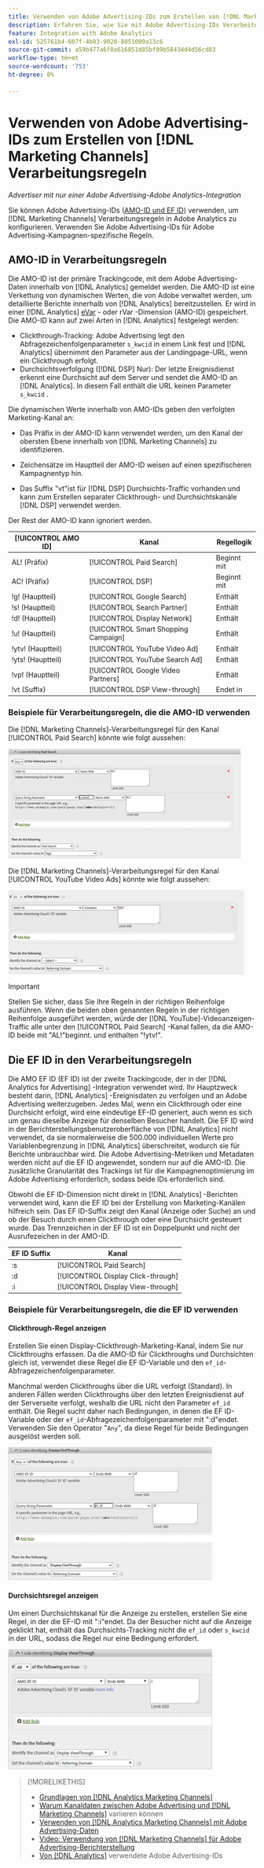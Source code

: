 ```yaml
---
title: Verwenden von Adobe Advertising-IDs zum Erstellen von [!DNL Marketing Channels] Regeln
description: Erfahren Sie, wie Sie mit Adobe Advertising-IDs Verarbeitungsregeln für [!DNL Analytics Marketing Channels] erstellen.
feature: Integration with Adobe Analytics
exl-id: 525761b4-607f-4b03-9020-8051009a13c6
source-git-commit: a59b477a6f8a616851d85bf89b58434d4d56cd83
workflow-type: tm+mt
source-wordcount: '753'
ht-degree: 0%

---
```


# Verwenden von Adobe Advertising-IDs zum Erstellen von [!DNL Marketing Channels] Verarbeitungsregeln

*Advertiser mit nur einer Adobe Advertising-Adobe Analytics-Integration*

Sie können Adobe Advertising-IDs ([AMO-ID und EF ID](../ids.md)) verwenden, um [!DNL Marketing Channels] Verarbeitungsregeln in Adobe Analytics zu konfigurieren. Verwenden Sie Adobe Advertising-IDs für Adobe Advertising-Kampagnen-spezifische Regeln.

## AMO-ID in Verarbeitungsregeln

Die AMO-ID ist der primäre Trackingcode, mit dem Adobe Advertising-Daten innerhalb von [!DNL Analytics] gemeldet werden. Die AMO-ID ist eine Verkettung von dynamischen Werten, die von Adobe verwaltet werden, um detaillierte Berichte innerhalb von [!DNL Analytics] bereitzustellen. Er wird in einer [!DNL Analytics] [eVar](https://experienceleague.adobe.com/docs/analytics/components/dimensions/evar.html) - oder rVar -Dimension (AMO-ID) gespeichert. Die AMO-ID kann auf zwei Arten in [!DNL Analytics] festgelegt werden:

* Clickthrough-Tracking: Adobe Advertising legt den Abfragezeichenfolgenparameter `s_kwcid` in einem Link fest und [!DNL Analytics] übernimmt den Parameter aus der Landingpage-URL, wenn ein Clickthrough erfolgt.
* Durchsichtsverfolgung ([!DNL DSP] Nur): Der letzte Ereignisdienst erkennt eine Durchsicht auf dem Server und sendet die AMO-ID an [!DNL Analytics]. In diesem Fall enthält die URL keinen Parameter `s_kwcid` .

Die dynamischen Werte innerhalb von AMO-IDs geben den verfolgten Marketing-Kanal an:

* Das Präfix in der AMO-ID kann verwendet werden, um den Kanal der obersten Ebene innerhalb von [!DNL Marketing Channels] zu identifizieren.

* Zeichensätze im Hauptteil der AMO-ID weisen auf einen spezifischeren Kampagnentyp hin.

* Das Suffix &quot;vt&quot;ist für [!DNL DSP] Durchsichts-Traffic vorhanden und kann zum Erstellen separater Clickthrough- und Durchsichtskanäle [!DNL DSP] verwendet werden.

Der Rest der AMO-ID kann ignoriert werden.

| [!UICONTROL AMO ID] | Kanal | Regellogik |
|--------|---------|--------------------|
| AL! (Präfix) | [!UICONTROL Paid Search] | Beginnt mit |
| AC! (Präfix) | [!UICONTROL DSP] | Beginnt mit |
| !g! (Hauptteil) | [!UICONTROL Google Search] | Enthält |
| !s! (Hauptteil) | [!UICONTROL Search Partner] | Enthält |
| !d! (Hauptteil) | [!UICONTROL Display Network] | Enthält |
| !u! (Hauptteil) | [!UICONTROL Smart Shopping Campaign] | Enthält |
| !ytv! (Hauptteil) | [!UICONTROL YouTube Video Ad] | Enthält |
| !yts! (Hauptteil) | [!UICONTROL YouTube Search Ad] | Enthält |
| !vp! (Hauptteil) | [!UICONTROL Google Video Partners] | Enthält |
| !vt (Suffix) | [!UICONTROL DSP View-through] | Endet in |

### Beispiele für Verarbeitungsregeln, die die AMO-ID verwenden

Die [!DNL Marketing Channels]-Verarbeitungsregel für den Kanal [!UICONTROL Paid Search] könnte wie folgt aussehen:

![Beispiel einer [!UICONTROL Paid Search] Regel](/help/integrations/assets/a4adc-mc-rule-paidsearch.png)

Die [!DNL Marketing Channels]-Verarbeitungsregel für den Kanal [!UICONTROL YouTube Video Ads] könnte wie folgt aussehen:

![Beispiel einer [!UICONTROL YouTube Video Ads] Regel](/help/integrations/assets/a4adc-mc-rule-youtube-video.png)

>[!IMPORTANT]
>
> Stellen Sie sicher, dass Sie Ihre Regeln in der richtigen Reihenfolge ausführen. Wenn die beiden oben genannten Regeln in der richtigen Reihenfolge ausgeführt werden, würde der [!DNL YouTube]-Videoanzeigen-Traffic alle unter den [!UICONTROL Paid Search] -Kanal fallen, da die AMO-ID beide mit &quot;AL!&quot;beginnt. und enthalten &quot;!ytv!&quot;.

## Die EF ID in den Verarbeitungsregeln

Die AMO EF ID (EF ID) ist der zweite Trackingcode, der in der [!DNL Analytics for Advertising] -Integration verwendet wird. Ihr Hauptzweck besteht darin, [!DNL Analytics] -Ereignisdaten zu verfolgen und an Adobe Advertising weiterzugeben. Jedes Mal, wenn ein Clickthrough oder eine Durchsicht erfolgt, wird eine eindeutige EF-ID generiert, auch wenn es sich um genau dieselbe Anzeige für denselben Besucher handelt. Die EF ID wird in der Berichterstellungsbenutzeroberfläche von [!DNL Analytics] nicht verwendet, da sie normalerweise die 500.000 individuellen Werte pro Variablenbegrenzung in [!DNL Analytics] überschreitet, wodurch sie für Berichte unbrauchbar wird. Die Adobe Advertising-Metriken und Metadaten werden nicht auf die EF ID angewendet, sondern nur auf die AMO-ID. Die zusätzliche Granularität des Trackings ist für die Kampagnenoptimierung im Adobe Advertising erforderlich, sodass beide IDs erforderlich sind.

Obwohl die EF ID-Dimension nicht direkt in [!DNL Analytics] -Berichten verwendet wird, kann die EF ID bei der Erstellung von Marketing-Kanälen hilfreich sein. Das EF ID-Suffix zeigt den Kanal (Anzeige oder Suche) an und ob der Besuch durch einen Clickthrough oder eine Durchsicht gesteuert wurde. Das Trennzeichen in der EF ID ist ein Doppelpunkt und nicht der Ausrufezeichen in der AMO-ID.

| EF ID Suffix | Kanal |
|-------|---------|
| :s | [!UICONTROL Paid Search] |
| :d | [!UICONTROL Display Click-through] |
| :i | [!UICONTROL Display View-through] |

### Beispiele für Verarbeitungsregeln, die die EF ID verwenden

#### Clickthrough-Regel anzeigen

Erstellen Sie einen Display-Clickthrough-Marketing-Kanal, indem Sie nur Clickthroughs erfassen. Da die AMO-ID für Clickthroughs und Durchsichten gleich ist, verwendet diese Regel die EF ID-Variable und den `ef_id`-Abfragezeichenfolgenparameter.

Manchmal werden Clickthroughs über die URL verfolgt (Standard). In anderen Fällen werden Clickthroughs über den letzten Ereignisdienst auf der Serverseite verfolgt, weshalb die URL nicht den Parameter `ef_id` enthält. Die Regel sucht daher nach Bedingungen, in denen die EF ID-Variable oder der `ef_id`-Abfragezeichenfolgenparameter mit &quot;:d&quot;endet. Verwenden Sie den Operator &quot;`Any`&quot;, da diese Regel für beide Bedingungen ausgelöst werden soll.

![Beispiel einer Anzeige-Clickthrough-Regel](/help/integrations/assets/a4adc-mc-rule-display-ct.png)

#### Durchsichtsregel anzeigen

Um einen Durchsichtskanal für die Anzeige zu erstellen, erstellen Sie eine Regel, in der die EF-ID mit &quot;:i&quot;endet. Da der Besucher nicht auf die Anzeige geklickt hat, enthält das Durchsichts-Tracking nicht die `ef_id` oder `s_kwcid` in der URL, sodass die Regel nur eine Bedingung erfordert.

![Beispiel einer Durchsichtsregel für die Anzeige](/help/integrations/assets/a4adc-mc-rule-display-vt.png)

>[!MORELIKETHIS]
>
>* [Grundlagen von  [!DNL Analytics Marketing Channels]](mc-overview.md)
>* [Warum Kanaldaten zwischen Adobe Advertising und  [!DNL Marketing Channels]](mc-data-variances.md) variieren können
>* [Verwenden von  [!DNL Analytics Marketing Channels] mit Adobe Advertising-Daten](mc-ac-data.md)
>* [Video: Verwendung von [!DNL Marketing Channels] für Adobe Advertising-Berichterstellung](https://experienceleague.adobe.com/docs/advertising-learn/tutorials/analytics/analytics-reporting-a4adc.html)
>* [Von  [!DNL Analytics]](/help/integrations/analytics/ids.md) verwendete Adobe Advertising-IDs
